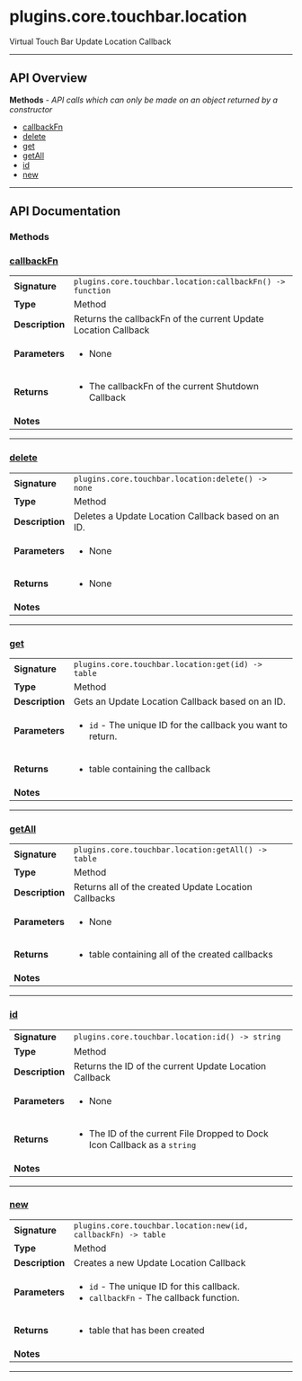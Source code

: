 # plugins.core.touchbar.location

Virtual Touch Bar Update Location Callback

---

## API Overview
**Methods** - _API calls which can only be made on an object returned by a constructor_
 * [callbackFn](#callbackfn)
 * [delete](#delete)
 * [get](#get)
 * [getAll](#getall)
 * [id](#id)
 * [new](#new)


---

## API Documentation

### Methods


### [callbackFn](#callbackfn)

|                                             |                                                                                     |
| --------------------------------------------|-------------------------------------------------------------------------------------|
| **Signature**                               | `plugins.core.touchbar.location:callbackFn() -> function`                                                                    |
| **Type**                                    | Method                                                                     |
| **Description**                             | Returns the callbackFn of the current Update Location Callback                                                                     |
| **Parameters**                              | <ul><li>None</li></ul> |
| **Returns**                                 | <ul><li>The callbackFn of the current Shutdown Callback</li></ul>          |
| **Notes**                                   | <ul></ul>                |

---

### [delete](#delete)

|                                             |                                                                                     |
| --------------------------------------------|-------------------------------------------------------------------------------------|
| **Signature**                               | `plugins.core.touchbar.location:delete() -> none`                                                                    |
| **Type**                                    | Method                                                                     |
| **Description**                             | Deletes a Update Location Callback based on an ID.                                                                     |
| **Parameters**                              | <ul><li>None</li></ul> |
| **Returns**                                 | <ul><li>None</li></ul>          |
| **Notes**                                   | <ul></ul>                |

---

### [get](#get)

|                                             |                                                                                     |
| --------------------------------------------|-------------------------------------------------------------------------------------|
| **Signature**                               | `plugins.core.touchbar.location:get(id) -> table`                                                                    |
| **Type**                                    | Method                                                                     |
| **Description**                             | Gets an Update Location Callback based on an ID.                                                                     |
| **Parameters**                              | <ul><li>`id`      - The unique ID for the callback you want to return.</li></ul> |
| **Returns**                                 | <ul><li>table containing the callback</li></ul>          |
| **Notes**                                   | <ul></ul>                |

---

### [getAll](#getall)

|                                             |                                                                                     |
| --------------------------------------------|-------------------------------------------------------------------------------------|
| **Signature**                               | `plugins.core.touchbar.location:getAll() -> table`                                                                    |
| **Type**                                    | Method                                                                     |
| **Description**                             | Returns all of the created Update Location Callbacks                                                                     |
| **Parameters**                              | <ul><li>None</li></ul> |
| **Returns**                                 | <ul><li>table containing all of the created callbacks</li></ul>          |
| **Notes**                                   | <ul></ul>                |

---

### [id](#id)

|                                             |                                                                                     |
| --------------------------------------------|-------------------------------------------------------------------------------------|
| **Signature**                               | `plugins.core.touchbar.location:id() -> string`                                                                    |
| **Type**                                    | Method                                                                     |
| **Description**                             | Returns the ID of the current Update Location Callback                                                                     |
| **Parameters**                              | <ul><li>None</li></ul> |
| **Returns**                                 | <ul><li>The ID of the current File Dropped to Dock Icon Callback as a `string`</li></ul>          |
| **Notes**                                   | <ul></ul>                |

---

### [new](#new)

|                                             |                                                                                     |
| --------------------------------------------|-------------------------------------------------------------------------------------|
| **Signature**                               | `plugins.core.touchbar.location:new(id, callbackFn) -> table`                                                                    |
| **Type**                                    | Method                                                                     |
| **Description**                             | Creates a new Update Location Callback                                                                     |
| **Parameters**                              | <ul><li>`id` - The unique ID for this callback.</li><li>`callbackFn` - The callback function.</li></ul> |
| **Returns**                                 | <ul><li>table that has been created</li></ul>          |
| **Notes**                                   | <ul></ul>                |

---
